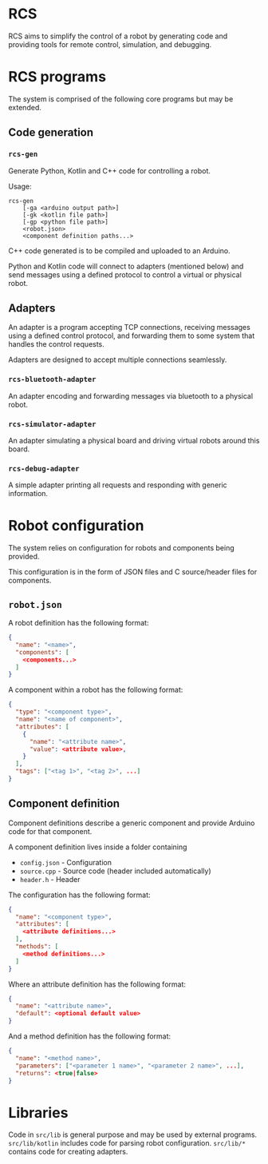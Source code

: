 # RCS

RCS aims to simplify the control of a robot by generating code and providing
tools for remote control, simulation, and debugging.

# RCS programs

The system is comprised of the following core programs but may be extended.

## Code generation

### `rcs-gen`

Generate Python, Kotlin and C++ code for controlling a robot.

Usage:

```
rcs-gen
    [-ga <arduino output path>]
    [-gk <kotlin file path>]
    [-gp <python file path>]
    <robot.json>
    <component definition paths...>
```

C++ code generated is to be compiled and uploaded to an Arduino.

Python and Kotlin code will connect to adapters (mentioned below)
and send messages using a defined protocol to control a virtual or
physical robot.

## Adapters

An adapter is a program accepting TCP connections, receiving messages
using a defined control protocol, and forwarding them to some system
that handles the control requests.

Adapters are designed to accept multiple connections seamlessly.

### `rcs-bluetooth-adapter`

An adapter encoding and forwarding messages via bluetooth to a
physical robot.

### `rcs-simulator-adapter`

An adapter simulating a physical board and driving virtual robots
around this board.

### `rcs-debug-adapter`

A simple adapter printing all requests and responding with generic
information. 

# Robot configuration

The system relies on configuration for robots and components being provided.

This configuration is in the form of JSON files and C source/header files for
components.

## `robot.json`

A robot definition has the following format:

```json
{
  "name": "<name>",
  "components": [
    <components...>
  ]
}
```

A component within a robot has the following format:

```json
{
  "type": "<component type>",
  "name": "<name of component>",
  "attributes": [
    {
      "name": "<attribute name>",
      "value": <attribute value>,
    }
  ],
  "tags": ["<tag 1>", "<tag 2>", ...]
}
```

## Component definition

Component definitions describe a generic component and provide
Arduino code for that component.

A component definition lives inside a folder containing
* `config.json` - Configuration
* `source.cpp` - Source code (header included automatically)
* `header.h` - Header

The configuration has the following format:

```json
{
  "name": "<component type>",
  "attributes": [
    <attribute definitions...>
  ],
  "methods": [
    <method definitions...>
  ]
}
```

Where an attribute definition has the following format:

```json
{
  "name": "<attribute name>",
  "default": <optional default value>
}
```

And a method definition has the following format:

```json
{
  "name": "<method name>",
  "parameters": ["<parameter 1 name>", "<parameter 2 name>", ...],
  "returns": <true|false>
}
```

# Libraries

Code in `src/lib` is general purpose and may be used by external
programs. `src/lib/kotlin` includes code for parsing robot configuration.
`src/lib/*` contains code for creating adapters.
